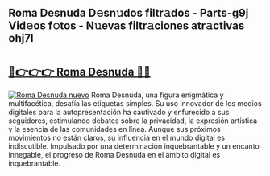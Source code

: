 ## Roma Desnuda D𝚎sn𝚞dos filtr𝚊dos - Parts-g9j Vid𝚎os f𝚘tos - N𝚞evas filtr𝚊ciones atr𝚊ctivas ohj7I

# <h2><a href="http://mb1uel.tromn.icu/?c=Roma+Desnuda">🔗👉👉👉 Roma Desnuda 🔗🔗</a></h2>

[![Roma Desnuda nuevo](https://i.imgur.com/pEAQMta.gif)](http://mb1uel.tromn.icu/?c=Roma+Desnuda)
Roma Desnuda, una figura enigmática y multifacética, desafía las etiquetas simples. Su uso innovador de los medios digitales para la autopresentación ha cautivado y enfurecido a sus seguidores, estimulando debates sobre la privacidad, la expresión artística y la esencia de las comunidades en línea. Aunque sus próximos movimientos no están claros, su influencia en el mundo digital es indiscutible. Impulsado por una determinación inquebrantable y un encanto innegable, el progreso de Roma Desnuda en el ámbito digital es inquebrantable.
